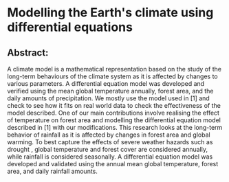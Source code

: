 # Modelling the Earth's climate using differential equations

## Abstract:
A climate model is a mathematical representation based on the study of the long-term behaviours of the climate system as it is affected by changes to various parameters. A differential equation model was developed and verified using the mean global temperature annually, forest area, and the daily amounts of precipitation. We mostly use the model used in [1] and check to see how it fits on real world data to check the effectiveness of the model described. One of our main contributions involve realising the effect of temperature on forest area and modelling the differential equation model described in [1] with our modifications. This research looks at the long-term behavior of rainfall as it is affected by changes in forest area and global warming. To best capture the effects of severe weather hazards such as drought , global temperature and forest cover are considered annually, while rainfall is considered seasonally. A differential equation model was developed and validated using the annual mean global temperature, forest area, and daily rainfall amounts. 
